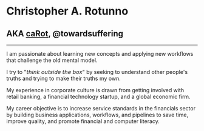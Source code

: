 # Christopher A. Rotunno
## AKA [caRot](https://carot.io/), @towardsuffering
--- 

I am passionate about learning new concepts and applying new workflows that challenge the old mental model.

I try to "𝘵𝘩𝘪𝘯𝘬 𝘰𝘶𝘵𝘴𝘪𝘥𝘦 𝘵𝘩𝘦 𝘣𝘰𝘹" by seeking to understand other people's truths and trying to make their truths my own.

My experience in corporate culture is drawn from getting involved with retail banking, a financial technology startup, and a global economic firm.

My career objective is to increase service standards in the financials sector by building business applications, workflows, and pipelines to save time, improve quality, and promote financial and computer literacy.

<!---
towardsuffering/towardsuffering is a ✨ special ✨ repository because its `README.md` (this file) appears on your GitHub profile.
You can click the Preview link to take a look at your changes.
--->
